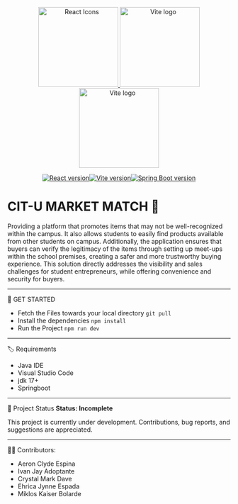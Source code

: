<p align="center">
  <a href="https://react.dev/" target="_blank" rel="noopener noreferrer">
    <img src="https://raw.githubusercontent.com/react-icons/react-icons/master/react-icons.svg" width="180" alt="React Icons">
  </a>
  <a href="https://vite.dev" target="_blank" rel="noopener noreferrer">
    <img width="180" src="https://vite.dev/logo.svg" alt="Vite logo">
  </a>
  <a href="https://spring.io/" target="_blank" rel="noopener noreferrer">
    <img width="180" src="https://img.icons8.com/?size=250&id=90519&format=png&color=000000" alt="Vite logo">
  </a>
</p>


<p style="display: flex; gap: 0rem; justify-content: center;">
  <a href="https://npmjs.com/package/react"><img src="https://img.shields.io/badge/React-v18.3.1-blue" alt="React version"></a>
  <a href="https://npmjs.com/package/vite"><img src="https://img.shields.io/badge/Vite-v4.4.0-green" alt="Vite version"></a>
  <a href="https://mvnrepository.com/artifact/org.springframework.boot/spring-boot-starter"><img src="https://img.shields.io/badge/Spring%20Boot-v3.2.11-brightgreen" alt="Spring Boot version"></a>
</p>

# CIT-U MARKET MATCH 🎉

Providing a platform that promotes items that may not be well-recognized within the 
campus. It also allows students to easily find products available from other students on 
campus. Additionally, the application ensures that buyers can verify the legitimacy of the 
items through setting up meet-ups within the school premises, creating a safer and more trustworthy buying experience. This solution directly addresses the visibility and sales challenges for student entrepreneurs, while offering 
convenience and security for buyers.

---

🚀 GET STARTED

- Fetch the Files towards your local directory
    `git pull`
- Install the dependencies
    `npm install`
- Run the Project
    `npm run dev`

---
🏷️ Requirements
- Java IDE
- Visual Studio Code
- jdk 17+
- Springboot 
---

🚧 Project Status
**Status: Incomplete**

This project is currently under development. Contributions, bug reports, and suggestions are appreciated.

---

🧑‍💻 Contributors:
- Aeron Clyde Espina
- Ivan Jay Adoptante
- Crystal Mark Dave
- Ehrica Jynne Espada
- Miklos Kaiser Bolarde



